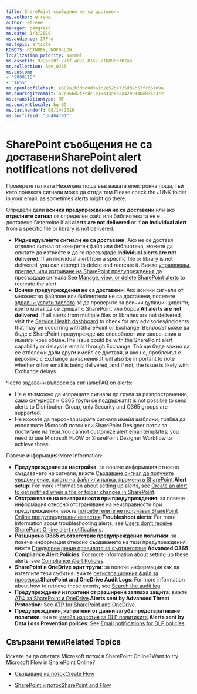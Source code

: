 ```yaml
---
title: SharePoint съобщения не са доставени
ms.author: efrene
author: efrene
manager: pamgreen
ms.date: 1/3/2019
ms.audience: ITPro
ms.topic: article
ROBOTS: NOINDEX, NOFOLLOW
localization_priority: Normal
ms.assetid: 9225ec0f-771f-4d7a-8157-e188953107aa
ms.collection: Adm_O365
ms.custom:
- "9000118"
- "1655"
ms.openlocfilehash: e682a1b3dbd0d3a1c2e52be725dd2b57fc66109a
ms.sourcegitcommit: a2c866d2f3cdc1e18a33a5b2a4209340e83ca3c2
ms.translationtype: MT
ms.contentlocale: bg-BG
ms.lasthandoff: 08/14/2019
ms.locfileid: "36404791"
---
```

# <a name="sharepoint-alert-notifications-not-delivered"></a><span data-ttu-id="7791e-102">SharePoint съобщения не са доставени</span><span class="sxs-lookup"><span data-stu-id="7791e-102">SharePoint alert notifications not delivered</span></span>

<span data-ttu-id="7791e-103">Проверете папката Нежелана поща във вашата електронна поща, тъй като понякога сигнали може да отида там.</span><span class="sxs-lookup"><span data-stu-id="7791e-103">Please check the JUNK folder in your email, as sometimes alerts might go there.</span></span>

<span data-ttu-id="7791e-104">Определи дали **всички предупреждения не са доставени** или ако **отделните сигнал** от определен файл или библиотеката не е доставено.</span><span class="sxs-lookup"><span data-stu-id="7791e-104">Determine if **all alerts are not delivered** or if **an individual alert** from a specific file or library is not delivered.</span></span>

- <span data-ttu-id="7791e-105">**Индивидуалните сигнали не са доставени**: Ако не се доставя отделно сигнал от конкретен файл или библиотека, можете да опитате да изтриете и да го пресъздаде.</span><span class="sxs-lookup"><span data-stu-id="7791e-105">**Individual alerts are not delivered**: If an individual alert from a specific file or library is not delivered, you can attempt to delete and recreate it.</span></span> <span data-ttu-id="7791e-106">Вижте [управлявам, преглед, или изтриване на SharePoint предупреждения](https://support.office.com/en-us/article/manage-view-or-delete-sharepoint-alerts-99dfb19c-9a90-4a8c-aba1-aa8c8afb0de2?ui=en-US&rs=en-US&ad=US#ID0EAADAAA=Online) да пресъздаде сигнала.</span><span class="sxs-lookup"><span data-stu-id="7791e-106">See [Manage, view, or delete SharePoint alerts](https://support.office.com/en-us/article/manage-view-or-delete-sharepoint-alerts-99dfb19c-9a90-4a8c-aba1-aa8c8afb0de2?ui=en-US&rs=en-US&ad=US#ID0EAADAAA=Online) to recreate the alert.</span></span>
- <span data-ttu-id="7791e-107">**Всички предупреждения не са доставени**: Ако всички сигнали от множество файлове или библиотеки не са доставени, посетете [здравни услуги таблото](https://admin.microsoft.com/AdminPortal/Home#/servicehealth) за да проверите за всички дупки/инциденти, които могат да се срещат с SharePoint или борса.</span><span class="sxs-lookup"><span data-stu-id="7791e-107">**All alerts are not delivered**: If all alerts from multiple files or libraries are not delivered, visit the [Service Health dashboard](https://admin.microsoft.com/AdminPortal/Home#/servicehealth) to check for any advisories/incidents that may be occurring with SharePoint or Exchange.</span></span> <span data-ttu-id="7791e-108">Въпросът може да бъде с SharePoint предупреждение способност или закъснения в имейли чрез обмен.</span><span class="sxs-lookup"><span data-stu-id="7791e-108">The issue could be with the SharePoint alert capability or delays in emails through Exchange.</span></span> <span data-ttu-id="7791e-109">Той ще бъде важно да се отбележи дали други имейл се доставя, и ако не, проблемът е вероятно с Exchange закъснения.</span><span class="sxs-lookup"><span data-stu-id="7791e-109">It will also be important to note whether other email is being delivered, and if not, the issue is likely with Exchange delays.</span></span>

<span data-ttu-id="7791e-110">Често задавани въпроси за сигнали:</span><span class="sxs-lookup"><span data-stu-id="7791e-110">FAQ on alerts:</span></span>

- <span data-ttu-id="7791e-111">Не е възможно да изпращате сигнали до група за разпространение, само сигурност и O365 групи се поддържат.</span><span class="sxs-lookup"><span data-stu-id="7791e-111">It is not possible to send alerts to Distribution Group, only Security and O365 groups are supported.</span></span>
- <span data-ttu-id="7791e-112">Не можете да персонализирате сигнала имейл шаблони; трябва да използвате Microsoft поток или SharePoint Designer поток за постигане на тези.</span><span class="sxs-lookup"><span data-stu-id="7791e-112">You cannot customize alert email templates; you need to use Microsoft FLOW or SharePoint Designer Workflow to achieve those.</span></span>

<span data-ttu-id="7791e-113">Повече информация:</span><span class="sxs-lookup"><span data-stu-id="7791e-113">More Information:</span></span>

- <span data-ttu-id="7791e-114">**Предупреждение за настройка**: за повече информация относно създаването на сигнали, вижте [Създаване сигнал да получите уведомление, когато на файл или папка, промени в SharePoint](https://support.office.com/en-us/article/create-an-alert-to-get-notified-when-a-file-or-folder-changes-in-sharepoint-e5a79e7b-a146-46da-a9ef-d65409ba8918).</span><span class="sxs-lookup"><span data-stu-id="7791e-114">**Alert setup**: For more information about setting up alerts, see [Create an alert to get notified when a file or folder changes in SharePoint](https://support.office.com/en-us/article/create-an-alert-to-get-notified-when-a-file-or-folder-changes-in-sharepoint-e5a79e7b-a146-46da-a9ef-d65409ba8918).</span></span>
- <span data-ttu-id="7791e-115">**Отстраняване на неизправности при предупреждения**: за повече информация относно отстраняване на неизправности при предупреждения, вижте [потребителите не получават SharePoint Online предупредителни известия](https://docs.microsoft.com/en-us/sharepoint/support/sites/no-alert-notifications).</span><span class="sxs-lookup"><span data-stu-id="7791e-115">**Troubleshoot alerts**: For more information about troubleshooting alerts, see [Users don't receive SharePoint Online alert notifications](https://docs.microsoft.com/en-us/sharepoint/support/sites/no-alert-notifications).</span></span>
- <span data-ttu-id="7791e-116">**Разширено O365 съответствие предупреждение политики**: за повече информация относно създаването на тези предупреждения, вижте [Предупреждение правилата за съответствие](https://docs.microsoft.com/en-us/office365/securitycompliance/alert-policies).</span><span class="sxs-lookup"><span data-stu-id="7791e-116">**Advanced O365 Compliance Alert Policies**: For more information about setting up these alerts, see [Compliance Alert Policies](https://docs.microsoft.com/en-us/office365/securitycompliance/alert-policies).</span></span>
- <span data-ttu-id="7791e-117">**SharePoint и OneDrive одит трупи**: за повече информация как да изтеглите тези събития, вижте [регистрационния файл за проверка](https://docs.microsoft.com/en-us/office365/securitycompliance/search-the-audit-log-in-security-and-compliance#search-the-audit-log).</span><span class="sxs-lookup"><span data-stu-id="7791e-117">**SharePoint and OneDrive Audit Logs**: For more information about how to retrieve these events, see [Search the audit log](https://docs.microsoft.com/en-us/office365/securitycompliance/search-the-audit-log-in-security-and-compliance#search-the-audit-log).</span></span>
- <span data-ttu-id="7791e-118">**Предупреждения изпратени от разширени заплаха защита**: вижте [АТФ за SharePoint и OneDrive](https://docs.microsoft.com/en-us/office365/securitycompliance/atp-for-spo-odb-and-teams).</span><span class="sxs-lookup"><span data-stu-id="7791e-118">**Alerts sent by Advanced Threat Protection**: See [ATP for SharePoint and OneDrive](https://docs.microsoft.com/en-us/office365/securitycompliance/atp-for-spo-odb-and-teams).</span></span>
- <span data-ttu-id="7791e-119">**Предупреждения, изпратени от данни загуба предотвратяване политики**: вижте [имейл известия за DLP политиките](https://docs.microsoft.com/en-us/office365/securitycompliance/use-notifications-and-policy-tips).</span><span class="sxs-lookup"><span data-stu-id="7791e-119">**Alerts sent by Data Loss Prevention polices**: See [Email notifications for DLP policies](https://docs.microsoft.com/en-us/office365/securitycompliance/use-notifications-and-policy-tips).</span></span>

## <a name="related-topics"></a><span data-ttu-id="7791e-120">Свързани теми</span><span class="sxs-lookup"><span data-stu-id="7791e-120">Related Topics</span></span>

<span data-ttu-id="7791e-121">Искате ли да опитате Microsoft поток в SharePoint Online?</span><span class="sxs-lookup"><span data-stu-id="7791e-121">Want to try Microsoft Flow in SharePoint Online?</span></span>

- [<span data-ttu-id="7791e-122">Създаване на поток</span><span class="sxs-lookup"><span data-stu-id="7791e-122">Create Flow</span></span>](https://support.office.com/en-us/article/create-a-flow-for-a-list-or-library-in-sharepoint-online-or-onedrive-for-business-a9c3e03b-0654-46af-a254-20252e580d01)

- [<span data-ttu-id="7791e-123">SharePoint и поток</span><span class="sxs-lookup"><span data-stu-id="7791e-123">SharePoint and Flow</span></span>](https://flow.microsoft.com/en-us/blog/sharepoint-and-flow/)
